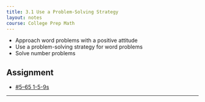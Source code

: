 ```yaml
---
title: 3.1 Use a Problem-Solving Strategy
layout: notes
course: College Prep Math
---
```


- Approach word problems with a positive attitude
- Use a problem-solving strategy for word problems
- Solve number problems

## Assignment

- [#5–65 1-5-9s](https://openstax.org/books/elementary-algebra-2e/pages/3-1-use-a-problem-solving-strategy#fs-id1168344285157)

---
